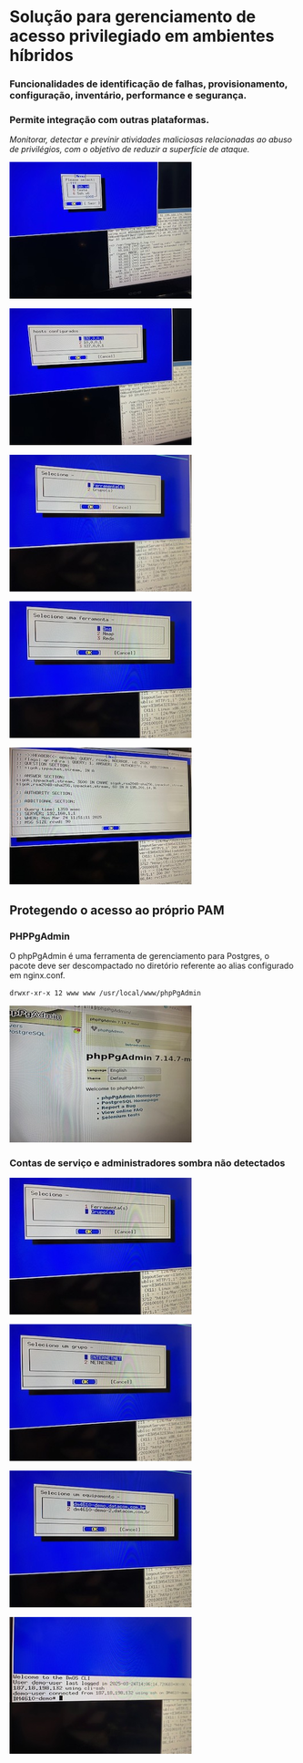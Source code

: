<!-- ABOUT THE PROJECT -->

# Solu&ccedil;&atilde;o para gerenciamento de acesso privilegiado em ambientes h&iacute;bridos

### Funcionalidades de identifica&ccedil;&atilde;o de falhas, provisionamento, configura&ccedil;&atilde;o, invent&aacute;rio, performance e seguran&ccedil;a.

### Permite integra&ccedil;&atilde;o com outras plataformas.

_Monitorar, detectar e previnir atividades maliciosas relacionadas ao abuso de privil&eacute;gios, com o objetivo de reduzir a superf&iacute;cie de ataque._


![Image_0201](assets/images/itens/IMG_0201.jpg)

![Image_0202](assets/images/itens/IMG_0202.jpg)

![Image_0214](assets/images/itens/IMG_0214.jpg)

![Image_0215](assets/images/itens/IMG_0215.jpg)

![Image_0216](assets/images/itens/IMG_0216.jpg)

## Protegendo o acesso ao pr&oacute;prio PAM

### PHPPgAdmin

O phpPgAdmin &eacute; uma ferramenta de gerenciamento para Postgres, o pacote deve ser descompactado no diret&oacute;rio referente ao alias configurado em nginx.conf.

```sh
drwxr-xr-x 12 www www /usr/local/www/phpPgAdmin
```

![Image_0211](assets/images/itens/IMG_0211.jpg)

### Contas de servi&ccedil;o e administradores sombra n&atilde;o detectados

![Image_0217](assets/images/itens/IMG_0217.jpg)

![Image_0218](assets/images/itens/IMG_0218.jpg)

![Image_0219](assets/images/itens/IMG_0219.jpg)

![Image_0220](assets/images/itens/IMG_0220.jpg)
